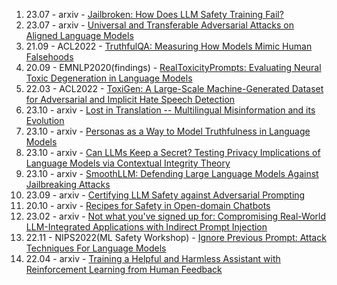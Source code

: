 1. 23.07 - arxiv - [Jailbroken: How Does LLM Safety Training Fail?](https://arxiv.org/abs/2307.02483)
2. 23.07 - arxiv  - [Universal and Transferable Adversarial Attacks on Aligned Language Models](https://arxiv.org/abs/2307.15043)
3. 21.09 - ACL2022 - [TruthfulQA: Measuring How Models Mimic Human Falsehoods](https://arxiv.org/abs/2109.07958)
4. 20.09 - EMNLP2020(findings) - [RealToxicityPrompts: Evaluating Neural Toxic Degeneration in Language Models](https://arxiv.org/abs/2009.11462)
5. 22.03 - ACL2022 - [ToxiGen: A Large-Scale Machine-Generated Dataset for Adversarial and Implicit Hate Speech Detection](https://arxiv.org/abs/2203.09509)
6. 23.10 - arxiv - [Lost in Translation -- Multilingual Misinformation and its Evolution](https://arxiv.org/abs/2310.18089)
7. 23.10 - arxiv - [Personas as a Way to Model Truthfulness in Language Models](https://arxiv.org/abs/2310.18168)
8. 23.10 - arxiv - [Can LLMs Keep a Secret? Testing Privacy Implications of Language Models via Contextual Integrity Theory](https://arxiv.org/abs/2310.17884)
9. 23.10 - arxiv - [SmoothLLM: Defending Large Language Models Against Jailbreaking Attacks](https://arxiv.org/abs/2310.03684)
10. 23.09 - arxiv - [Certifying LLM Safety against Adversarial Prompting](https://arxiv.org/abs/2309.02705)
11. 20.10 - arxiv - [Recipes for Safety in Open-domain Chatbots](https://arxiv.org/abs/2010.07079)
12. 23.02 - arxiv - [Not what you've signed up for: Compromising Real-World LLM-Integrated Applications with Indirect Prompt Injection](https://arxiv.org/abs/2302.12173)
13. 22.11 - NIPS2022(ML Safety Workshop) - [Ignore Previous Prompt: Attack Techniques For Language Models](https://arxiv.org/abs/2211.09527)
14. 22.04 - arxiv - [Training a Helpful and Harmless Assistant with Reinforcement Learning from Human Feedback](https://arxiv.org/abs/2204.05862)

